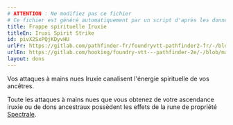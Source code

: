 ```yaml
---
# ATTENTION : Ne modifiez pas ce fichier
# Ce fichier est généré automatiquement par un script d'après les données du module Foundry VTT officiel et de sa traduction
title: Frappe spirituelle Iruxie
titleEn: Iruxi Spirit Strike
id: pivX2SxPQjKDyvHU
urlFr: https://gitlab.com/pathfinder-fr/foundryvtt-pathfinder2-fr/-/blob/master/data/feats/pivX2SxPQjKDyvHU.htm
urlEn: https://gitlab.com/hooking/foundry-vtt---pathfinder-2e/-/blob/master/packs/data/feats.db/iruxi-spirit-strike.json
layout: dons
---
```

Vos attaques à mains nues Iruxie canalisent l'énergie spirituelle de vos ancêtres.

Toute les attaques à mains nues que vous obtenez de votre ascendance iruxie ou de dons ancestraux possèdent les effets de la rune de propriété [Spectrale](../équipements/spectrale-rune.html).
